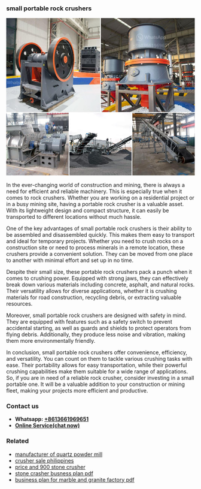 <h3>small portable rock crushers</h3><img src='1706773672.jpg' alt=''><p>In the ever-changing world of construction and mining, there is always a need for efficient and reliable machinery. This is especially true when it comes to rock crushers. Whether you are working on a residential project or in a busy mining site, having a portable rock crusher is a valuable asset. With its lightweight design and compact structure, it can easily be transported to different locations without much hassle.</p><p>One of the key advantages of small portable rock crushers is their ability to be assembled and disassembled quickly. This makes them easy to transport and ideal for temporary projects. Whether you need to crush rocks on a construction site or need to process minerals in a remote location, these crushers provide a convenient solution. They can be moved from one place to another with minimal effort and set up in no time.</p><p>Despite their small size, these portable rock crushers pack a punch when it comes to crushing power. Equipped with strong jaws, they can effectively break down various materials including concrete, asphalt, and natural rocks. Their versatility allows for diverse applications, whether it is crushing materials for road construction, recycling debris, or extracting valuable resources.</p><p>Moreover, small portable rock crushers are designed with safety in mind. They are equipped with features such as a safety switch to prevent accidental starting, as well as guards and shields to protect operators from flying debris. Additionally, they produce less noise and vibration, making them more environmentally friendly.</p><p>In conclusion, small portable rock crushers offer convenience, efficiency, and versatility. You can count on them to tackle various crushing tasks with ease. Their portability allows for easy transportation, while their powerful crushing capabilities make them suitable for a wide range of applications. So, if you are in need of a reliable rock crusher, consider investing in a small portable one. It will be a valuable addition to your construction or mining fleet, making your projects more efficient and productive.</p><h3>Contact us</h3><ul><li><strong>Whatsapp:&nbsp;<a href="https://wa.me/8613661969651">+8613661969651</a></strong></li><li><a href="https://swt.shibang-china.com/?git&amp;zhl&amp;small portable rock crushers"><strong>Online Service(chat now)</strong></a></li></ul><h3>Related</h3><ul><li><a href='manufacturer of quartz powder mill.md'>manufacturer of quartz powder mill</a></li><li><a href='crusher sale philippines.md'>crusher sale philippines</a></li><li><a href='price and 900 stone crusher.md'>price and 900 stone crusher</a></li><li><a href='stone crasher busness plan pdf.md'>stone crasher busness plan pdf</a></li><li><a href='business plan for marble and granite factory pdf.md'>business plan for marble and granite factory pdf</a></li></ul>